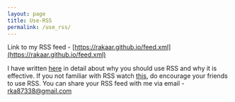 ```yaml
---
layout: page
title: Use-RSS
permalink: /use_rss/
---
```


Link to my RSS feed - [https://rakaar.github.io/feed.xml](https://rakaar.github.io/feed.xml)

I have written [here](https://rakaar.github.io/posts/2021-07-23-use-rss/) in detail about why you should use RSS and why it is effective. If you not familiar with RSS watch [this](https://www.youtube.com/watch?v=6HNUqDL-pI8), do encourage your friends to use RSS. You can share your RSS feed with me via email - rka87338@gmail.com
